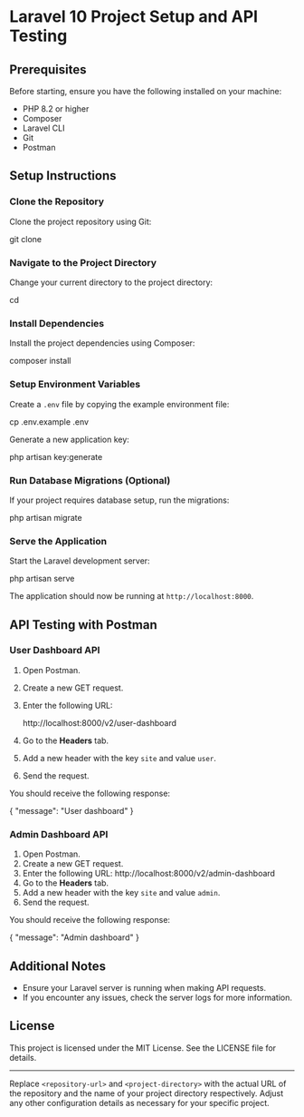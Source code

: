 # Laravel 10 Project Setup and API Testing

## Prerequisites
Before starting, ensure you have the following installed on your machine:
- PHP 8.2 or higher
- Composer
- Laravel CLI
- Git
- Postman

## Setup Instructions

### Clone the Repository
Clone the project repository using Git:

git clone [<repository-url>](https://github.com/Manojk-1989/role-management.git)

### Navigate to the Project Directory
Change your current directory to the project directory:

cd <project-directory>

### Install Dependencies
Install the project dependencies using Composer:

composer install

### Setup Environment Variables
Create a `.env` file by copying the example environment file:

cp .env.example .env

Generate a new application key:

php artisan key:generate

### Run Database Migrations (Optional)
If your project requires database setup, run the migrations:

php artisan migrate

### Serve the Application
Start the Laravel development server:

php artisan serve

The application should now be running at `http://localhost:8000`.

## API Testing with Postman

### User Dashboard API
1. Open Postman.
2. Create a new GET request.
3. Enter the following URL:

   http://localhost:8000/v2/user-dashboard

4. Go to the **Headers** tab.
5. Add a new header with the key `site` and value `user`.
6. Send the request.

You should receive the following response:

{
    "message": "User dashboard"
}

### Admin Dashboard API
1. Open Postman.
2. Create a new GET request.
3. Enter the following URL:
   http://localhost:8000/v2/admin-dashboard
4. Go to the **Headers** tab.
5. Add a new header with the key `site` and value `admin`.
6. Send the request.

You should receive the following response:

{
    "message": "Admin dashboard"
}

## Additional Notes
- Ensure your Laravel server is running when making API requests.
- If you encounter any issues, check the server logs for more information.

## License
This project is licensed under the MIT License. See the LICENSE file for details.

---

Replace `<repository-url>` and `<project-directory>` with the actual URL of the repository and the name of your project directory respectively. Adjust any other configuration details as necessary for your specific project.